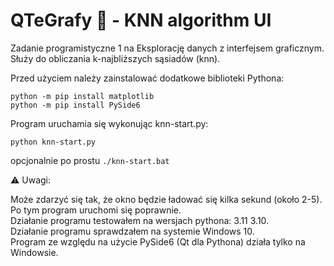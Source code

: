 # QTeGrafy 🐍 - KNN algorithm UI
Zadanie programistyczne 1 na Eksplorację danych z interfejsem graficznym.
Służy do obliczania k-najbliższych sąsiadów (knn).

Przed użyciem należy zainstalować dodatkowe biblioteki Pythona:
```
python -m pip install matplotlib
python -m pip install PySide6
```
Program uruchamia się wykonując knn-start.py:
```
python knn-start.py
```
opcjonalnie po prostu ```./knn-start.bat```

⚠ Uwagi:

Może zdarzyć się tak, że okno będzie ładować się kilka sekund (około 2-5). Po tym program uruchomi się poprawnie.  
Działanie programu testowałem na wersjach pythona: 3.11 3.10.  
Działanie programu sprawdzałem na systemie Windows 10.  
Program ze względu na użycie PySide6 (Qt dla Pythona) działa tylko na Windowsie.
